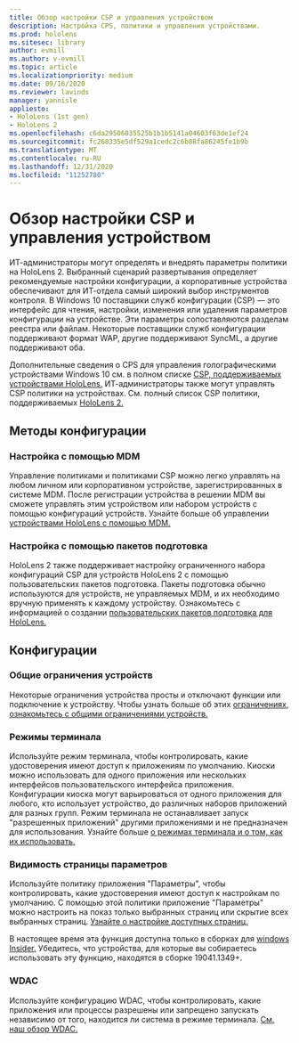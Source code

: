 ```yaml
---
title: Обзор настройки CSP и управления устройством
description: Настройка CPS, политики и управления устройствами.
ms.prod: hololens
ms.sitesec: library
author: evmill
ms.author: v-evmill
ms.topic: article
ms.localizationpriority: medium
ms.date: 09/16/2020
ms.reviewer: lavinds
manager: yannisle
appliesto:
- HoloLens (1st gen)
- HoloLens 2
ms.openlocfilehash: c6da29506035525b1b1b5141a04603f63de1ef24
ms.sourcegitcommit: fc268335e5df529a1cedc2c6b88fa86245fe1b9b
ms.translationtype: MT
ms.contentlocale: ru-RU
ms.lasthandoff: 12/31/2020
ms.locfileid: "11252780"
---
```

# Обзор настройки CSP и управления устройством

ИТ-администраторы могут определять и внедрять параметры политики на HoloLens 2. Выбранный сценарий развертывания определяет рекомендуемые настройки конфигурации, а корпоративные устройства обеспечивают для ИТ-отдела самый широкий выбор инструментов контроля. В Windows 10 поставщики служб конфигурации (CSP) — это интерфейс для чтения, настройки, изменения или удаления параметров конфигурации на устройстве. Эти параметры сопоставляются разделам реестра или файлам. Некоторые поставщики служб конфигурации поддерживают формат WAP, другие поддерживают SyncML, а другие поддерживают оба.

Дополнительные сведения о CPS для управления голографическими устройствами Windows 10 см. в полном списке [CSP, поддерживаемых устройствами HoloLens.](https://docs.microsoft.com/windows/client-management/mdm/configuration-service-provider-reference#hololens)
ИТ-администраторы также могут управлять CSP политики на устройствах. См. полный список CSP политики, поддерживаемых [HoloLens 2.](https://docs.microsoft.com/windows/client-management/mdm/policy-csps-supported-by-hololens2)

## Методы конфигурации

### Настройка с помощью MDM

Управление политиками и политиками CSP можно легко управлять на любом личном или корпоративном устройстве, зарегистрированных в системе MDM. После регистрации устройства в решении MDM вы сможете управлять этим устройством или набором устройств с помощью конфигураций устройств. Узнайте больше об управлении [устройствами HoloLens с помощью MDM.](hololens-mdm-configure.md)

### Настройка с помощью пакетов подготовка

HoloLens 2 также поддерживает настройку ограниченного набора конфигураций CSP для устройств HoloLens 2 с помощью пользовательских пакетов подготовка. Пакеты подготовка обычно используются для устройств, не управляемых MDM, и их необходимо вручную применять к каждому устройству. Ознакомьтесь с информацией о создании [пользовательских пакетов подготовка для HoloLens.](https://docs.microsoft.com/hololens/hololens-provisioning)

## Конфигурации

### Общие ограничения устройств

Некоторые ограничения устройства просты и отключают функции или подключение к устройству. Чтобы узнать больше об этих [ограничениях, ознакомьтесь с общими ограничениями устройств.](hololens-common-device-restrictions.md)

### Режимы терминала

Используйте режим терминала, чтобы контролировать, какие удостоверения имеют доступ к приложениям по умолчанию. Киоски можно использовать для одного приложения или нескольких интерфейсов пользовательского интерфейса приложения. Конфигурации киоска могут варьироваться от одного приложения для любого, кто использует устройство, до различных наборов приложений для разных групп. Режим терминала не останавливает запуск "разрешенных приложений" другими приложениями и не предназначен для использования. Узнайте больше [о режимах терминала и о том, как их использовать.](hololens-kiosk.md)

### Видимость страницы параметров

Используйте политику приложения "Параметры", чтобы контролировать, какие удостоверения имеют доступ к настройкам по умолчанию. С помощью этой политики приложение "Параметры" можно настроить на показ только выбранных страниц или скрытие всех выбранных страниц. [Узнайте о настройке доступных страниц.](settings-uri-list.md)

В настоящее время эта функция доступна только в сборках для [windows Insider.](hololens-insider.md) Убедитесь, что устройства, для которые вы собираетесь использовать эту функцию, находятся в сборке 19041.1349+.

### WDAC

Используйте конфигурацию WDAC, чтобы контролировать, какие приложения или процессы разрешены или запрещено запускать независимо от того, находится ли система в режиме терминала.
[См. наш обзор WDAC.](windows-defender-application-control-wdac.md)
